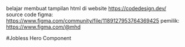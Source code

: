 belajar membuat tampilan html di website https://codedesign.dev/   
source code figma: https://www.figma.com/community/file/1189127953764369425 
pemilik: https://www.figma.com/@mhd   

#Jobless Hero Component
